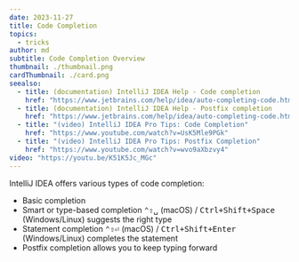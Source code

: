 ```yaml
---
date: 2023-11-27
title: Code Completion
topics:
  - tricks
author: md
subtitle: Code Completion Overview
thumbnail: ./thumbnail.png
cardThumbnail: ./card.png
seealso:
  - title: (documentation) IntelliJ IDEA Help - Code completion
    href: "https://www.jetbrains.com/help/idea/auto-completing-code.html"
  - title: (documentation) IntelliJ IDEA Help - Postfix completion
    href: "https://www.jetbrains.com/help/idea/auto-completing-code.html#postfix_completion"
  - title: "(video) IntelliJ IDEA Pro Tips: Code Completion"
    href: "https://www.youtube.com/watch?v=UsK5Mle9PGk"
  - title: "(video) IntelliJ IDEA Pro Tips: Postfix Completion"
    href: "https://www.youtube.com/watch?v=wvo9aXbzvy4"
video: "https://youtu.be/K51K5Jc_MGc"
---
```


IntelliJ IDEA offers various types of code completion:

- Basic completion
- Smart or type-based completion <kbd>⌃⇧␣</kbd> (macOS) / <kbd>Ctrl+Shift+Space</kbd> (Windows/Linux) suggests the right type
- Statement completion <kbd>⌃⇧⏎</kbd> (macOS) / <kbd>Ctrl+Shift+Enter</kbd> (Windows/Linux) completes the statement
- Postfix completion allows you to keep typing forward
